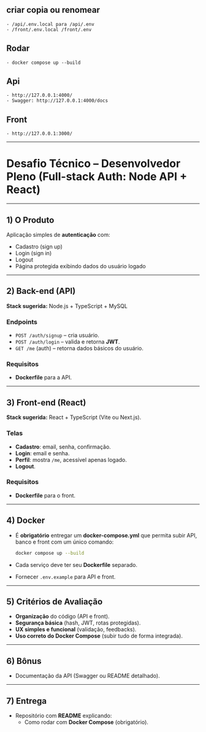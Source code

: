 ## criar copia ou renomear
    - /api/.env.local para /api/.env
    - /front/.env.local /front/.env
## Rodar     
    - docker compose up --build

## Api 
    - http://127.0.0.1:4000/
    - Swagger: http://127.0.0.1:4000/docs

## Front
    - http://127.0.0.1:3000/

---

# Desafio Técnico – Desenvolvedor Pleno (Full-stack Auth: Node API + React)

---

## 1) O Produto

Aplicação simples de **autenticação** com:

- Cadastro (sign up)
- Login (sign in)
- Logout
- Página protegida exibindo dados do usuário logado

---

## 2) Back-end (API)

**Stack sugerida:** Node.js + TypeScript  + MySQL

### Endpoints

- `POST /auth/signup` – cria usuário.
- `POST /auth/login` – valida e retorna **JWT**.
- `GET /me` (auth) – retorna dados básicos do usuário.

### Requisitos

- **Dockerfile** para a API.

---

## 3) Front-end (React)

**Stack sugerida:** React + TypeScript (Vite ou Next.js).

### Telas

- **Cadastro**: email, senha, confirmação.
- **Login**: email e senha.
- **Perfil**: mostra `/me`, acessível apenas logado.
- **Logout**.

### Requisitos

- **Dockerfile** para o front.

---

## 4) Docker

- É **obrigatório** entregar um **docker-compose.yml** que permita subir API, banco e front com um único comando:
    
    ```bash
    docker compose up --build
    
    ```
    
- Cada serviço deve ter seu **Dockerfile** separado.
- Fornecer `.env.example` para API e front.

---

## 5) Critérios de Avaliação

- **Organização** do código (API e front).
- **Segurança básica** (hash, JWT, rotas protegidas).
- **UX simples e funcional** (validação, feedbacks).
- **Uso correto do Docker Compose** (subir tudo de forma integrada).

---

## 6) Bônus

- Documentação da API (Swagger ou README detalhado).

---

## 7) Entrega

- Repositório com **README** explicando:
    - Como rodar com **Docker Compose** (obrigatório).

